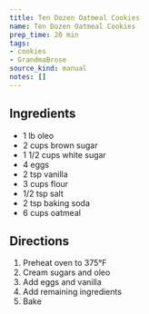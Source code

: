 ```yaml
---
title: Ten Dozen Oatmeal Cookies
name: Ten Dozen Oatmeal Cookies
prep_time: 20 min
tags:
- cookies
- GrandmaBrose
source_kind: manual
notes: []
---
```


## Ingredients
- 1 lb oleo
- 2 cups brown sugar
- 1 1/2 cups white sugar
- 4 eggs
- 2 tsp vanilla
- 3 cups flour
- 1/2 tsp salt
- 2 tsp baking soda
- 6 cups oatmeal


## Directions
1. Preheat oven to 375°F
2. Cream sugars and oleo
3. Add eggs and vanilla
4. Add remaining ingredients
5. Bake
